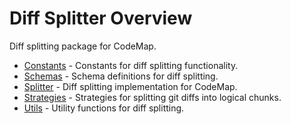 # Diff Splitter Overview

Diff splitting package for CodeMap.

- [Constants](constants.md) - Constants for diff splitting functionality.
- [Schemas](schemas.md) - Schema definitions for diff splitting.
- [Splitter](splitter.md) - Diff splitting implementation for CodeMap.
- [Strategies](strategies.md) - Strategies for splitting git diffs into logical chunks.
- [Utils](utils.md) - Utility functions for diff splitting.
